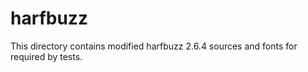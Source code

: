 # harfbuzz

This directory contains modified harfbuzz 2.6.4 sources and fonts for required by tests.
